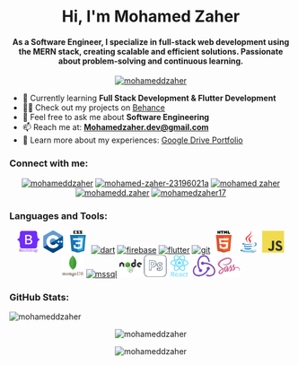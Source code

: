 <h1 align="center">Hi, I'm Mohamed Zaher</h1>
<h4 align="center">As a Software Engineer, I specialize in full-stack web development using the MERN stack, creating scalable and efficient solutions. Passionate about problem-solving and continuous learning.</h4>

<p align="center"> <a href="https://github.com/ryo-ma/github-profile-trophy"><img src="https://github-profile-trophy.vercel.app/?username=mohameddzaher" alt="mohameddzaher" /></a> </p>

- 🌱 Currently learning **Full Stack Development & Flutter Development**
- 👨‍💻 Check out my projects on [Behance](https://www.behance.net/mohamedzaher17)
- 💬 Feel free to ask me about **Software Engineering**
- 📫 Reach me at: **Mohamedzaher.dev@gmail.com**
- 📄 Learn more about my experiences: [Google Drive Portfolio](https://drive.google.com/drive/folders/16N4x8FNuLH0TCdV5xYx4sK70FbSIy8Wl?usp=sharing)

### Connect with me:
<p align="center">
<a href="https://twitter.com/mohameddzaher" target="blank"><img src="https://raw.githubusercontent.com/rahuldkjain/github-profile-readme-generator/master/src/images/icons/Social/twitter.svg" alt="mohameddzaher" height="30" width="40" /></a>
<a href="https://linkedin.com/in/mohamed-zaher-23196021a" target="blank"><img src="https://raw.githubusercontent.com/rahuldkjain/github-profile-readme-generator/master/src/images/icons/Social/linked-in-alt.svg" alt="mohamed-zaher-23196021a" height="30" width="40" /></a>
<a href="https://fb.com/mohamed.zaher" target="blank"><img src="https://raw.githubusercontent.com/rahuldkjain/github-profile-readme-generator/master/src/images/icons/Social/facebook.svg" alt="mohamed zaher" height="30" width="40" /></a>
<a href="https://instagram.com/mohamedd.zaher" target="blank"><img src="https://raw.githubusercontent.com/rahuldkjain/github-profile-readme-generator/master/src/images/icons/Social/instagram.svg" alt="mohamedd.zaher" height="30" width="40" /></a>
<a href="https://www.behance.net/mohamedzaher17" target="blank"><img src="https://raw.githubusercontent.com/rahuldkjain/github-profile-readme-generator/master/src/images/icons/Social/behance.svg" alt="mohamedzaher17" height="30" width="40" /></a>
</p>

### Languages and Tools:
<p align="center">
  <a href="https://getbootstrap.com" target="_blank" rel="noreferrer"><img src="https://raw.githubusercontent.com/devicons/devicon/master/icons/bootstrap/bootstrap-plain-wordmark.svg" alt="bootstrap" width="40" height="40"/></a>
  <a href="https://www.w3schools.com/cpp/" target="_blank" rel="noreferrer"><img src="https://raw.githubusercontent.com/devicons/devicon/master/icons/cplusplus/cplusplus-original.svg" alt="cplusplus" width="40" height="40"/></a>
  <a href="https://www.w3schools.com/css/" target="_blank" rel="noreferrer"><img src="https://raw.githubusercontent.com/devicons/devicon/master/icons/css3/css3-original-wordmark.svg" alt="css3" width="40" height="40"/></a>
  <a href="https://dart.dev" target="_blank" rel="noreferrer"><img src="https://www.vectorlogo.zone/logos/dartlang/dartlang-icon.svg" alt="dart" width="40" height="40"/></a>
  <a href="https://firebase.google.com/" target="_blank" rel="noreferrer"><img src="https://www.vectorlogo.zone/logos/firebase/firebase-icon.svg" alt="firebase" width="40" height="40"/></a>
  <a href="https://flutter.dev" target="_blank" rel="noreferrer"><img src="https://www.vectorlogo.zone/logos/flutterio/flutterio-icon.svg" alt="flutter" width="40" height="40"/></a>
  <a href="https://git-scm.com/" target="_blank" rel="noreferrer"><img src="https://www.vectorlogo.zone/logos/git-scm/git-scm-icon.svg" alt="git" width="40" height="40"/></a>
  <a href="https://www.w3.org/html/" target="_blank" rel="noreferrer"><img src="https://raw.githubusercontent.com/devicons/devicon/master/icons/html5/html5-original-wordmark.svg" alt="html5" width="40" height="40"/></a>
  <a href="https://www.java.com" target="_blank" rel="noreferrer"><img src="https://raw.githubusercontent.com/devicons/devicon/master/icons/java/java-original.svg" alt="java" width="40" height="40"/></a>
  <a href="https://developer.mozilla.org/en-US/docs/Web/JavaScript" target="_blank" rel="noreferrer"><img src="https://raw.githubusercontent.com/devicons/devicon/master/icons/javascript/javascript-original.svg" alt="javascript" width="40" height="40"/></a>
  <a href="https://www.mongodb.com/" target="_blank" rel="noreferrer"><img src="https://raw.githubusercontent.com/devicons/devicon/master/icons/mongodb/mongodb-original-wordmark.svg" alt="mongodb" width="40" height="40"/></a>
  <a href="https://www.microsoft.com/en-us/sql-server" target="_blank" rel="noreferrer"><img src="https://www.svgrepo.com/show/303229/microsoft-sql-server-logo.svg" alt="mssql" width="40" height="40"/></a>
  <a href="https://nodejs.org" target="_blank" rel="noreferrer"><img src="https://raw.githubusercontent.com/devicons/devicon/master/icons/nodejs/nodejs-original-wordmark.svg" alt="nodejs" width="40" height="40"/></a>
  <a href="https://www.photoshop.com/en" target="_blank" rel="noreferrer"><img src="https://raw.githubusercontent.com/devicons/devicon/master/icons/photoshop/photoshop-line.svg" alt="photoshop" width="40" height="40"/></a>
  <a href="https://reactjs.org/" target="_blank" rel="noreferrer"><img src="https://raw.githubusercontent.com/devicons/devicon/master/icons/react/react-original-wordmark.svg" alt="react" width="40" height="40"/></a>
  <a href="https://redux.js.org" target="_blank" rel="noreferrer"><img src="https://raw.githubusercontent.com/devicons/devicon/master/icons/redux/redux-original.svg" alt="redux" width="40" height="40"/></a>
  <a href="https://sass-lang.com" target="_blank" rel="noreferrer"><img src="https://raw.githubusercontent.com/devicons/devicon/master/icons/sass/sass-original.svg" alt="sass" width="40" height="40"/></a>
</p>

### GitHub Stats:
<p align="left">
  <img src="https://github-readme-stats.vercel.app/api/top-langs?username=mohameddzaher&show_icons=true&locale=en&layout=compact" alt="mohameddzaher"/>
</p>

<p align="center">
  <img src="https://github-readme-stats.vercel.app/api?username=mohameddzaher&show_icons=true&locale=en" alt="mohameddzaher"/>
</p>

<p align="center">
  <img src="https://github-readme-streak-stats.herokuapp.com/?user=mohameddzaher&" alt="mohameddzaher"/>
</p>

